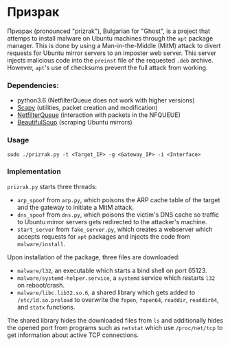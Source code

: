 # Призрак

Призрак (pronounced "prizrak"), Bulgarian for "Ghost", is a project that attemps to install malware on Ubuntu machines through the `apt` package manager. 
This is done by using a Man-in-the-Middle (MitM) attack to divert requests for Ubuntu mirror servers to an imposter web server. This server injects malicious code into the `preinst` file of the requested `.deb` archive.
However, `apt`'s use of checksums prevent the full attack from working. 

### Dependencies:
* python3.6 (NetfilterQueue does not work with higher versions)
* [Scapy](https://scapy.net/) (utilities, packet creation and modification)
* [NetfilterQueue](https://pypi.org/project/NetfilterQueue/) (interaction with packets in the NFQUEUE)
* [BeautifulSoup](https://www.crummy.com/software/BeautifulSoup/) (scraping Ubuntu mirrors)

### Usage

`sudo ./prizrak.py -t <Target_IP> -g <Gateway_IP> -i <Interface>`

### Implementation

`prizrak.py` starts three threads:
* `arp_spoof` from `arp.py`, which poisons the ARP cache table of the target and the gateway to initiate a MitM attack.
* `dns_spoof` from `dns.py`, which poisons the victim's DNS cache so traffic to Ubuntu mirror servers gets redirected to the attacker's machine.
* `start_server` from `fake_server.py`, which creates a webserver which accepts requests for `apt` packages and injects the code from `malware/install`.

Upon installation of the package, three files are downloaded:
* `malware/l32`, an executable which starts a bind shell on port 65123.
* `malware/systemd-helper.service`, a `systemd` service which restarts `l32` on reboot/crash.
* `malware/libc.lib32.so.6`, a shared library which gets added to `/etc/ld.so.preload` to overwrite the `fopen`, `fopen64`, `readdir`, `readdir64`, and `statx` functions.

The shared library hides the downloaded files from `ls` and additionally hides the opened port from programs such as `netstat` which use `/proc/net/tcp` to get information about active TCP connections.
